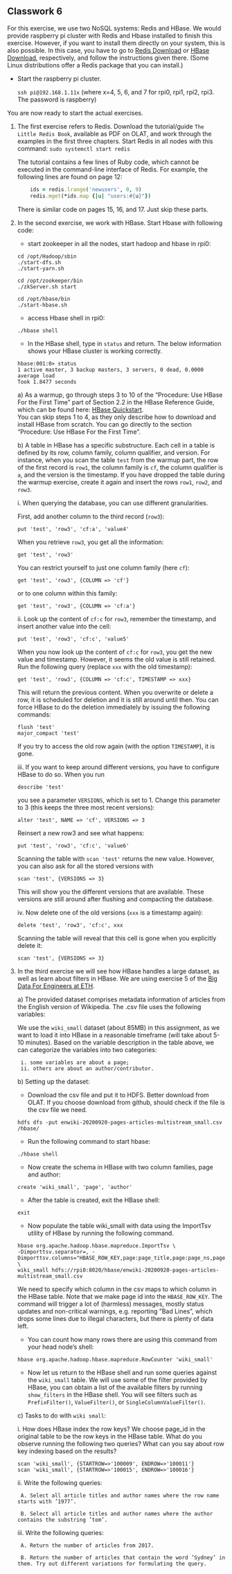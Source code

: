 
## Classwork 6

For this exercise, we use two NoSQL systems: Redis and HBase. We would provide raspberry pi cluster with Redis and Hbase installed to finish this exercise. However, if you want to install them directly on your system, this is also possible. In this case, you have to go to [Redis Download](https://redis.io/download) or [HBase Download](https://www.apache.org/dyn/closer.lua/hbase/), respectively, and follow the instructions given there. (Some Linux distributions offer a Redis package that you can install.)

- Start the raspberry pi cluster.

    `
    ssh pi@192.168.1.11x
    `
    (where x=4, 5, 6, and 7 for rpi0, rpi1, rpi2, rpi3. The password is raspberry)


You are now ready to start the actual exercises.

1. The first exercise refers to Redis. Download the tutorial/guide `The Little Redis Book`, available as PDF on OLAT, and work through the examples in the first three chapters. Start Redis in all nodes with this command: `sudo systemctl start redis`

    The tutorial contains a few lines of Ruby code, which cannot be executed in the command-line interface of Redis. For example, the following lines are found on page 12:  
    ```ruby
        ids = redis.lrange('newusers', 0, 9)
        redis.mget(*ids.map {|u| "users:#{u}"})
    ```
    There is similar code on pages 15, 16, and 17. Just skip these parts.

2. In the second exercise, we work with HBase. Start Hbase with following code:
    - start zookeeper in all the nodes, start hadoop and hbase in rpi0:
    ```
    cd /opt/Hadoop/sbin
    ./start-dfs.sh
    ./start-yarn.sh
    
    cd /opt/zookeeper/bin
    ./zkServer.sh start

    cd /opt/hbase/bin
    ./start-hbase.sh
    ```

    - access Hbase shell in rpi0:
    ```
    ./hbase shell
    ```

    - In the HBase shell, type in `status` and return. The below information shows your HBase cluster is working correctly.
    ```
    hbase:001:0> status
    1 active master, 3 backup masters, 3 servers, 0 dead, 0.0000 average load
    Took 1.8477 seconds 
    ``` 

    a) As a warmup, go through steps 3 to 10 of the “Procedure: Use HBase For the First Time” part of Section 2.2 in the HBase Reference Guide, which can be found here: [HBase Quickstart](https://hbase.apache.org/book.html#quickstart).  
       You can skip steps 1 to 4, as they only describe how to download and install HBase from scratch. You can go directly to the section “Procedure: Use HBase For the First Time”.
    
    b) A table in HBase has a specific substructure. Each cell in a table is defined by its row, column family, column qualifier, and version. For instance, when you scan the table `test` from the warmup part, the row of the first record is `row1`, the column family is `cf`, the column qualifier is `a`, and the version is the timestamp. If you have dropped the table during the warmup exercise, create it again and insert the rows `row1`, `row2`, and `row3`.

    i. When querying the database, you can use different granularities. 
    
    First, add another column to the third record (`row3`):  
    ```
    put 'test', 'row3', 'cf:a', 'value4'
    ```

    When you retrieve `row3`, you get all the information:  
    ```
    get 'test', 'row3'
    ```

    You can restrict yourself to just one column family (here `cf`):  
    ```
    get 'test', 'row3', {COLUMN => 'cf'}
    ```

    or to one column within this family:  
    ```
    get 'test', 'row3', {COLUMN => 'cf:a'}
    ```

    ii. Look up the content of `cf:c` for `row3`, remember the timestamp, and insert another value into the cell:  
    ```
    put 'test', 'row3', 'cf:c', 'value5'
    ```

    When you now look up the content of `cf:c` for `row3`, you get the new value and timestamp. However, it seems the old value is still retained. Run the following query (replace `xxx` with the old timestamp):  
    ```
    get 'test', 'row3', {COLUMN => 'cf:c', TIMESTAMP => xxx}
    ```

    This will return the previous content. When you overwrite or delete a row, it is scheduled for deletion and it is still around until then. You can force HBase to do the deletion immediately by issuing the following commands:
    ```
    flush 'test'
    major_compact 'test'
    ```

    If you try to access the old row again (with the option `TIMESTAMP`), it is gone.

    iii. If you want to keep around different versions, you have to configure HBase to do so. When you run
    ```
    describe 'test'
    ```

    you see a parameter `VERSIONS`, which is set to 1. Change this parameter to 3 (this keeps the three most recent versions): 
    ```
    alter 'test', NAME => 'cf', VERSIONS => 3
    ```

    Reinsert a new row3 and see what happens: 
    ```
    put 'test', 'row3', 'cf:c', 'value6'
    ```

    Scanning the table with `scan 'test'` returns the new value. However, you can also ask for all the stored versions with 
    ```
    scan 'test', {VERSIONS => 3}
    ```

    This will show you the different versions that are available. These versions are still around after flushing and compacting the database.

    iv. Now delete one of the old versions (`xxx` is a timestamp again): 
    ```
    delete 'test', 'row3', 'cf:c', xxx
    ```

    Scanning the table will reveal that this cell is gone when you explicitly delete it: 
    ```
    scan 'test', {VERSIONS => 3}
    ```

3. In the third exercise we will see how HBase handles a large dataset, as well as learn about filters in HBase. We are using exercise 5 of the [Big Data For Engineers at ETH](https://github.com/RumbleDB/bigdata-exercises.git).

    a) The provided dataset comprises metadata information of articles from the English version of Wikipedia. The .csv file uses the following variables: 

    We use the `wiki_small` dataset (about 85MB) in this assignment, as we want to load it into HBase in a reasonable timeframe (will take about 5-10 minutes). Based on the variable description in the table above, we can categorize the variables into two categories:

        i. some variables are about a page;
        ii. others are about an author/contributor.

    b) Setting up the dataset:

    - Download the csv file and put it to HDFS. Better download from OLAT. If you choose download from github, should check if the file is the csv file we need.
    ```
    hdfs dfs -put enwiki-20200920-pages-articles-multistream_small.csv /hbase/
    ```

    - Run the following command to start hbase:
    ```
    ./hbase shell
    ```

    - Now create the schema in HBase with two column families, page and author:
    ```
    create 'wiki_small', 'page', 'author'
    ```

    - After the table is created, exit the HBase shell:
    ```
    exit
    ```

    - Now populate the table wiki_small with data using the ImportTsv utility of HBase by running the following command.
    ```
    hbase org.apache.hadoop.hbase.mapreduce.ImportTsv \
    -Dimporttsv.separator=, -Dimporttsv.columns="HBASE_ROW_KEY,page:page_title,page:page_ns,page:revision_id,author:timestamp,author:contributor_id,author:contributor_name,page:bytes" \
    wiki_small hdfs://rpi0:8020/hbase/enwiki-20200920-pages-articles-multistream_small.csv
    ```

    We need to specify which column in the csv maps to which column in the HBase table. Note that we make page id into the `HBASE_ROW_KEY`. The command will trigger a lot of (harmless) messages, mostly status updates and non-critical warnings, e.g. reporting ”Bad Lines”, which drops some lines due to illegal characters, but there is plenty of data left.

    - You can count how many rows there are using this command from your head node’s shell: 
    ```
    hbase org.apache.hadoop.hbase.mapreduce.RowCounter 'wiki_small'
    ```

    - Now let us return to the HBase shell and run some queries against the `wiki_small` table. We will use some of the filter provided by HBase, you can obtain a list of the available filters by running `show_filters` in the HBase shell. You will see filters such as `PrefixFilter()`, `ValueFilter()`, or `SingleColumnValueFilter()`.

    c) Tasks to do with `wiki small`:

    i. How does HBase index the row keys? We choose page_id in the original table to be the row keys in the HBase table. What do you observe running the following two queries? What can you say about row key indexing based on the results?
    ```
    scan 'wiki_small', {STARTROW=>'100009', ENDROW=>'100011'}
    scan 'wiki_small', {STARTROW=>'100015', ENDROW=>'100016'}
    ```

    ii. Write the following queries:

        A. Select all article titles and author names where the row name starts with ’1977’.

        B. Select all article titles and author names where the author contains the substring ’tom’.

    iii. Write the following queries:

        A. Return the number of articles from 2017.

        B. Return the number of articles that contain the word ’Sydney’ in them. Try out different variations for formulating the query.



